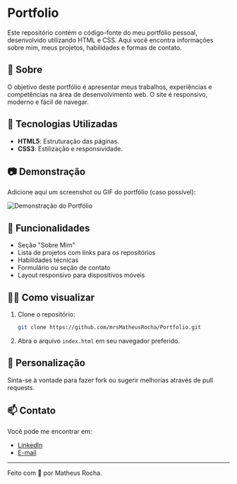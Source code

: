 # Portfolio

Este repositório contém o código-fonte do meu portfólio pessoal, desenvolvido utilizando HTML e CSS. Aqui você encontra informações sobre mim, meus projetos, habilidades e formas de contato.

## 📄 Sobre

O objetivo deste portfólio é apresentar meus trabalhos, experiências e competências na área de desenvolvimento web. O site é responsivo, moderno e fácil de navegar.

## 🚀 Tecnologias Utilizadas

- **HTML5**: Estruturação das páginas.
- **CSS3**: Estilização e responsividade.

## 📷 Demonstração

Adicione aqui um screenshot ou GIF do portfólio (caso possível):

![Demonstração do Portfólio](caminho/para/imagem.png)

## 🧩 Funcionalidades

- Seção "Sobre Mim"
- Lista de projetos com links para os repositórios
- Habilidades técnicas
- Formulário ou seção de contato
- Layout responsivo para dispositivos móveis

## 👨‍💻 Como visualizar

1. Clone o repositório:
   ```bash
   git clone https://github.com/mrsMatheusRocha/Portfolio.git
   ```
2. Abra o arquivo `index.html` em seu navegador preferido.

## 📝 Personalização

Sinta-se à vontade para fazer fork ou sugerir melhorias através de pull requests.

## 📫 Contato

Você pode me encontrar em:
- [LinkedIn](https://www.linkedin.com/in/seu-usuario)
- [E-mail](mailto:seu-email@exemplo.com)

---

Feito com 💙 por Matheus Rocha.
